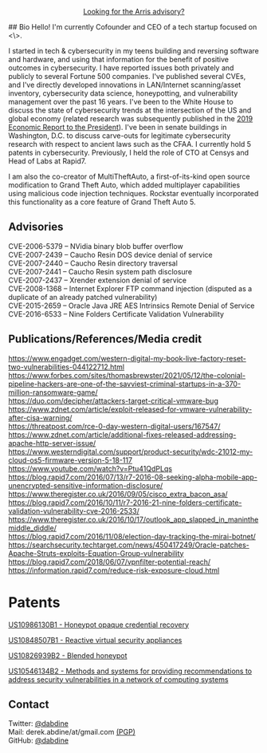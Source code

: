 <p align="center"><a href="/blog/2022-arris-advisory">Looking for the Arris advisory?</a></p>
## Bio
Hello! I'm currently Cofounder and CEO of a tech startup focused on <\<REDACTED\>>.

I started in tech & cybersecurity in my teens building and reversing software and hardware, and using that information for the benefit of positive outcomes in cybersecurity. I have reported issues both privately and publicly to several Fortune 500 companies. I've published several CVEs, and I've directly developed innovations in LAN/Internet scanning/asset inventory, cybersecurity data science, honeypotting, and vulnerability management over the past 16 years. I've been to the White House to discuss the state of cybersecurity trends at the intersection of the US and global economy (related research was subsequently published in the [2019 Economic Report to the President](https://www.govinfo.gov/content/pkg/ERP-2019/pdf/ERP-2019.pdf)). I've been in senate buildings in Washington, D.C. to discuss carve-outs for legitimate cybersecurity research with respect to ancient laws such as the CFAA. I currently hold 5 patents in cybersecurity. Previously, I held the role of CTO at Censys and Head of Labs at Rapid7.

I am also the co-creator of MultiTheftAuto, a first-of-its-kind open source modification to Grand Theft Auto, which added multiplayer capabilities using malicious code injection techniques. Rockstar eventually incorporated this functionality as a core feature of Grand Theft Auto 5.

## Advisories
CVE-2006-5379 – NVidia binary blob buffer overflow  
CVE-2007-2439 – Caucho Resin DOS device denial of service  
CVE-2007-2440 – Caucho Resin directory traversal  
CVE-2007-2441 – Caucho Resin system path disclosure  
CVE-2007-2437 – Xrender extension denial of service  
CVE-2008-1368 – Internet Explorer FTP command injection (disputed as a duplicate of an already patched vulnerability)  
CVE-2015-2659 – Oracle Java JRE AES Intrinsics Remote Denial of Service  
CVE-2016-6533 – Nine Folders Certificate Validation Vulnerability  

## Publications/References/Media credit
<https://www.engadget.com/western-digital-my-book-live-factory-reset-two-vulnerabilities-044122712.html>  
<https://www.forbes.com/sites/thomasbrewster/2021/05/12/the-colonial-pipeline-hackers-are-one-of-the-savviest-criminal-startups-in-a-370-million-ransomware-game/>  
<https://duo.com/decipher/attackers-target-critical-vmware-bug>  
<https://www.zdnet.com/article/exploit-released-for-vmware-vulnerability-after-cisa-warning/>  
<https://threatpost.com/rce-0-day-western-digital-users/167547/>  
<https://www.zdnet.com/article/additional-fixes-released-addressing-apache-http-server-issue/>  
<https://www.westerndigital.com/support/product-security/wdc-21012-my-cloud-os5-firmware-version-5-18-117>  
<https://www.youtube.com/watch?v=Ptu41QdPLqs>  
<https://blog.rapid7.com/2016/07/13/r7-2016-08-seeking-alpha-mobile-app-unencrypted-sensitive-information-disclosure/>  
<https://www.theregister.co.uk/2016/09/05/cisco_extra_bacon_asa/>  
<https://blog.rapid7.com/2016/10/11/r7-2016-21-nine-folders-certificate-validation-vulnerability-cve-2016-2533/>  
<https://www.theregister.co.uk/2016/10/17/outlook_app_slapped_in_maninthemiddle_diddle/>  
<https://blog.rapid7.com/2016/11/08/election-day-tracking-the-mirai-botnet/>  
<https://searchsecurity.techtarget.com/news/450417249/Oracle-patches-Apache-Struts-exploits-Equation-Group-vulnerability>  
<https://blog.rapid7.com/2018/06/07/vpnfilter-potential-reach/>  
<https://information.rapid7.com/reduce-risk-exposure-cloud.html>  

# Patents
[US10986130B1 - Honeypot opaque credential recovery](https://patents.google.com/patent/US10986130B1/en?inventor=derek+abdine&status=GRANT)

[US10848507B1 - Reactive virtual security appliances](https://patents.google.com/patent/US10848507B1/en?inventor=derek+abdine&status=GRANT)

[US10826939B2 - Blended honeypot](https://patents.google.com/patent/US10826939B2/en?inventor=derek+abdine&status=GRANT)

[US10546134B2 - Methods and systems for providing recommendations to address security vulnerabilities in a network of computing systems](https://patents.google.com/patent/US10546134B2/en?inventor=derek+abdine&status=GRANT)

## Contact
Twitter: [@dabdine](https://twitter.com/dabdine)  
Mail: derek.abdine/at/gmail.com [(PGP)](https://keybase.io/dabdine)  
GitHub: [@dabdine](https://github.com/dabdine)  
